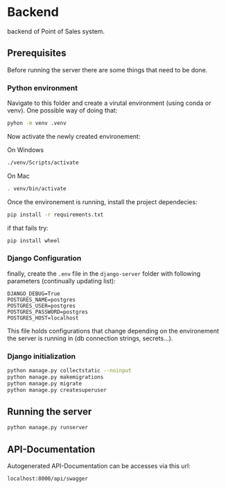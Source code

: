# Backend

backend of Point of Sales system.

## Prerequisites
Before running the server there are some things that need to be done.

### Python environment

Navigate to this folder and create a virutal environment (using conda or venv). One possible way of doing that:

```bash
pyhon -m venv .venv
```

Now activate the newly created environement:

On Windows
```bash
./venv/Scripts/activate
```

On Mac
```bash
. venv/bin/activate
```

Once the environement is running, install the project dependecies:

```bash
pip install -r requirements.txt
```

if that fails try:

```bash
pip install wheel
```

### Django Configuration

finally, create the `.env` file in the `django-server` folder with following parameters (continually updating list):

```
DJANGO_DEBUG=True
POSTGRES_NAME=postgres
POSTGRES_USER=postgres
POSTGRES_PASSWORD=postgres
POSTGRES_HOST=localhost
```

This file holds configurations that change depending on the environement the server is running in (db connection strings, secrets...).



### Django initialization

```bash
python manage.py collectstatic --noinput  
python manage.py makemigrations
python manage.py migrate
python manage.py createsuperuser
```

## Running the server

```bash
python manage.py runserver
```

## API-Documentation
Autogenerated API-Documentation can be accesses via this url:

```
localhost:8000/api/swagger
```
